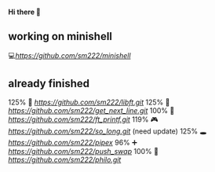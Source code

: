 #### Hi there 👋

## working on minishell
  💻*https://github.com/sm222/minishell*

## already finished
 125%  📘  *https://github.com/sm222/libft.git*
 125%  📝  *https://github.com/sm222/get_next_line.git*
 100%  💬  *https://github.com/sm222/ft_printf.git*
 119%  🎮  *https://github.com/sm222/so_long.git* (need update)
 125%  🕳   *https://github.com/sm222/pipex*
  96%  ➕  *https://github.com/sm222/push_swap*
 100%  🍝  *https://github.com/sm222/philo.git*


<!--
**sm222/sm222** is a ✨ _special_ ✨ repository because its `README.md` (this file) appears on your GitHub profile.

Here are some ideas to get you started:

- 🔭 I’m currently working on ...
- 🌱 I’m currently learning ...
- 👯 I’m looking to collaborate on ...
- 🤔 I’m looking for help with ...
- 💬 Ask me about ...
- 📫 How to reach me: ...
- 😄 Pronouns: ...
- ⚡ Fun fact: ...
-->
